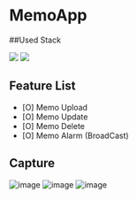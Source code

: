 # MemoApp

##Used Stack

<img src="https://img.shields.io/badge/Kotlin-7F52FF?style=for-the-badge&logo=Kotlin&logoColor=white">
<img src="https://img.shields.io/badge/SQLite-003B57?style=for-the-badge&logo=SQLite&logoColor=white">


## Feature List
- [O] Memo Upload
- [O] Memo Update
- [O] Memo Delete
- [O] Memo Alarm (BroadCast)

## Capture

![image](https://user-images.githubusercontent.com/108061510/226068562-5ac3a7a6-8404-4d67-812a-454caff33e15.png)
![image](https://user-images.githubusercontent.com/108061510/226068605-30c76157-b4ec-4076-ab7c-505f0d03661e.png)
![image](https://user-images.githubusercontent.com/108061510/226068751-09df2ecf-5a68-4f31-93a7-f3ebca549ba1.png)
